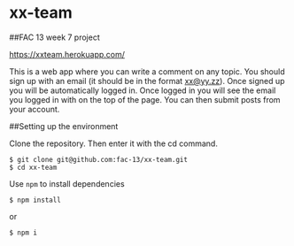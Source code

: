 # xx-team
##FAC 13 week 7 project

https://xxteam.herokuapp.com/

This is a web app where you can write a comment on any topic.
You should sign up with an email (it should be in the format xx@yy.zz).
Once signed up you will be automatically logged in.
Once logged in you will see the email you logged in with on the top of the page.
You can then submit posts from your account.


##Setting up the environment

Clone the repository. Then enter it with the cd command.
```
$ git clone git@github.com:fac-13/xx-team.git
$ cd xx-team
```
Use `npm` to install dependencies
```
$ npm install
```
or
```
$ npm i
```
